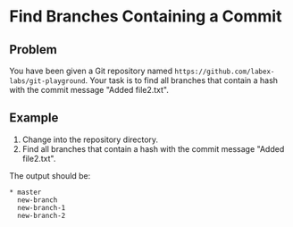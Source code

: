 # Find Branches Containing a Commit

## Problem

You have been given a Git repository named `https://github.com/labex-labs/git-playground`. Your task is to find all branches that contain a hash with the commit message "Added file2.txt".

## Example

1. Change into the repository directory.
2. Find all branches that contain a hash with the commit message "Added file2.txt".

The output should be:

```shell
* master
  new-branch
  new-branch-1
  new-branch-2
```

